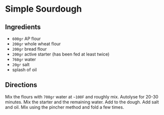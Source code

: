# Simple Sourdough

## Ingredients

* `600gr` AP flour
* `200gr` whole wheat flour
* `200gr` bread flour
* `200gr` active starter (has been fed at least twice)
* `760gr` water
* `20gr` salt
* splash of oil

## Directions

Mix the flours with `700gr` water at `~100F` and roughly mix. Autolyse for 20-30 minutes.
Mix the starter and the remaining water. Add to the dough. Add salt and oil.
Mix using the pincher method and fold a few times.

